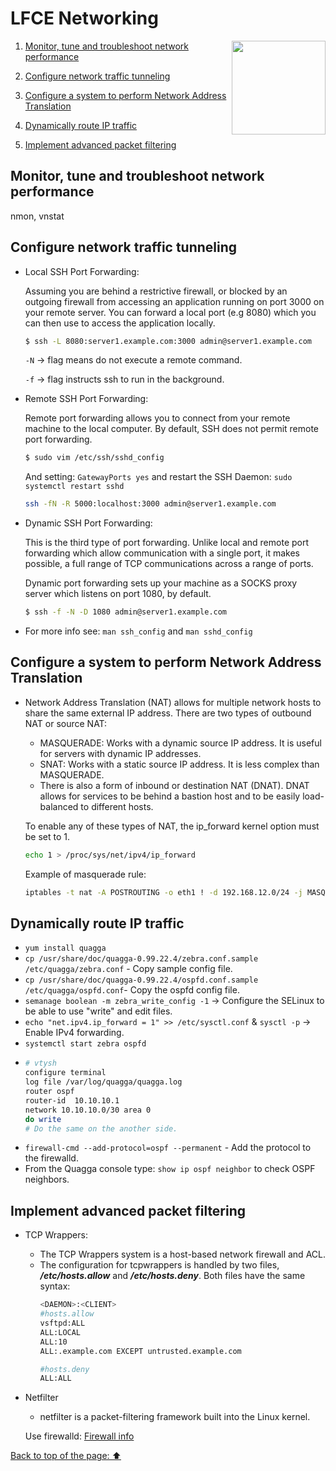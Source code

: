 # LFCE Networking

<img src="https://image.flaticon.com/icons/png/512/36/36181.png" width="150" align="right"/></a>

1. [Monitor, tune and troubleshoot network performance](https://github.com/StenlyTU/LFCE-official/blob/main/stuff/LFCE_Networking.md#monitor,-tune-and-troubleshoot-network-performance)

2. [Configure network traffic tunneling](https://github.com/StenlyTU/LFCE-official/blob/main/stuff/LFCE_Networking.md#configure-network-traffic-tunneling)

3. [Configure a system to perform Network Address Translation](https://github.com/StenlyTU/LFCE-official/blob/main/stuff/LFCE_Networking.md#Configure-a-system-to-perform-Network-Address-Translation)

4. [Dynamically route IP traffic](https://github.com/StenlyTU/LFCE-official/blob/main/stuff/LFCE_Networking.md#Dynamically-route-IP-traffic)

5. [Implement advanced packet filtering](https://github.com/StenlyTU/LFCE-official/blob/main/stuff/LFCE_Networking.md#Implement-advanced-packet-filtering)


## Monitor, tune and troubleshoot network performance

nmon, vnstat

## Configure network traffic tunneling

- Local SSH Port Forwarding:

    Assuming you are behind a restrictive firewall, or blocked by an outgoing firewall from accessing an application running on port 3000 on your remote server. You can forward a local port (e.g 8080) which you can then use to access the application locally.

    ```bash
    $ ssh -L 8080:server1.example.com:3000 admin@server1.example.com
    ```
    `-N` -> flag means do not execute a remote command.

    `-f` -> flag instructs ssh to run in the background.

- Remote SSH Port Forwarding:

    Remote port forwarding allows you to connect from your remote machine to the local computer. By default, SSH does not permit remote port forwarding. 

    ```bash
    $ sudo vim /etc/ssh/sshd_config
    ```
    And setting: `GatewayPorts yes` and restart the SSH Daemon: `sudo systemctl restart sshd`

    ```bash
    ssh -fN -R 5000:localhost:3000 admin@server1.example.com
    ```

- Dynamic SSH Port Forwarding:

    This is the third type of port forwarding. Unlike local and remote port forwarding which allow communication with a single port, it makes possible, a full range of TCP communications across a range of ports.

    Dynamic port forwarding sets up your machine as a SOCKS proxy server which listens on port 1080, by default.

    ```bash
    $ ssh -f -N -D 1080 admin@server1.example.com
    ```

- For more info see: `man ssh_config` and `man sshd_config`


## Configure a system to perform Network Address Translation

- Network Address Translation (NAT) allows for multiple network hosts to share the same external IP address. There are two types of outbound NAT or source NAT:

    - MASQUERADE: Works with a dynamic source IP address. It is useful for servers with dynamic IP addresses.
    - SNAT: Works with a static source IP address. It is less complex than MASQUERADE.
    - There is also a form of inbound or destination NAT (DNAT). DNAT allows for services to be behind a bastion host and to be easily load-balanced to different hosts.

    To enable any of these types of NAT, the ip_forward kernel option must be set to 1.
    ```bash
    echo 1 > /proc/sys/net/ipv4/ip_forward
    ```
    Example of masquerade rule:
    ```bash
    iptables -t nat -A POSTROUTING -o eth1 ! -d 192.168.12.0/24 -j MASQUERADE
    ```

## Dynamically route IP traffic

- `yum install quagga`
- `cp /usr/share/doc/quagga-0.99.22.4/zebra.conf.sample  /etc/quagga/zebra.conf` - Copy sample config file.
- `cp /usr/share/doc/quagga-0.99.22.4/ospfd.conf.sample /etc/quagga/ospfd.conf`- Copy the ospfd config file.
- `semanage boolean -m zebra_write_config -1` -> Configure the SELinux to be able to use "write" and edit files.
- `echo "net.ipv4.ip_forward = 1" >> /etc/sysctl.conf` & `sysctl -p` -> Enable IPv4 forwarding.
- `systemctl start zebra ospfd`
- ```bash
  # vtysh
  configure terminal
  log file /var/log/quagga/quagga.log
  router ospf
  router-id  10.10.10.1
  network 10.10.10.0/30 area 0
  do write
  # Do the same on the another side.
  ```
- `firewall-cmd --add-protocol=ospf --permanent` - Add the protocol to the firewalld.
- From the Quagga console type: `show ip ospf neighbor` to check OSPF neighbors.

## Implement advanced packet filtering

- TCP Wrappers:
    - The TCP Wrappers system is a host-based network firewall and ACL.
    - The configuration for tcpwrappers is handled by two files, ***/etc/hosts.allow*** and ***/etc/hosts.deny***. Both files have the same syntax:
        ```bash
        <DAEMON>:<CLIENT>
        #hosts.allow
        vsftpd:ALL
        ALL:LOCAL
        ALL:10
        ALL:.example.com EXCEPT untrusted.example.com

        #hosts.deny
        ALL:ALL
        ```
- Netfilter
    - netfilter is a packet-filtering framework built into the Linux kernel.

    Use firewalld: [Firewall info](https://github.com/StenlyTU/LFCS-official/blob/main/stuff/Networking.md#implement-packet-filtering)


[Back to top of the page: ⬆️](https://github.com/StenlyTU/LFCE-official/blob/main/stuff/LFCE_Networking.md)

